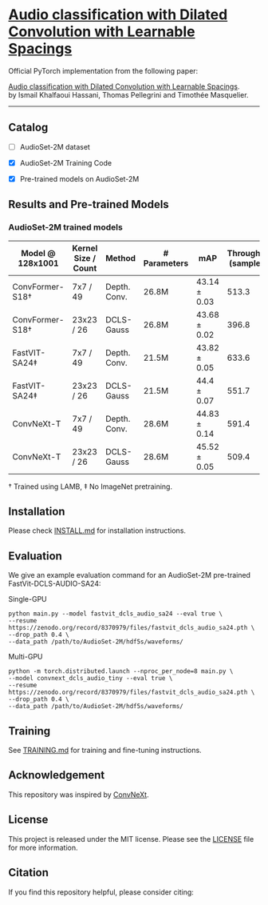 # [Audio classification with Dilated Convolution with Learnable Spacings](https://arxiv.org/abs/?)

Official PyTorch implementation from the following paper:

[Audio classification with Dilated Convolution with Learnable Spacings](https://arxiv.org/abs/?). \
by Ismail Khalfaoui Hassani, Thomas Pellegrini and Timothée Masquelier.

--- 


## Catalog
- [ ] AudioSet-2M dataset
- [x] AudioSet-2M Training Code  
- [x] Pre-trained models on AudioSet-2M



<!-- ✅ ⬜️  -->

## Results and Pre-trained Models
### AudioSet-2M trained models

| Model @ 128x1001 | Kernel Size / Count | Method        | # Parameters | mAP             | Throughput (sample/s) | model |
|------------------|----------------------|---------------|--------------|-----------------|------------------------| ---------|
| ConvFormer-S18†  | 7x7 / 49             | Depth. Conv.  | 26.8M        | 43.14 ± 0.03    | 513.3                  | [model](https://zenodo.org/record/8370979/files/convformer_audio_s18.pth) |
| ConvFormer-S18†  | 23x23 / 26           | DCLS-Gauss   | 26.8M        | 43.68 ± 0.02    | 396.8                  | [model](https://zenodo.org/record/8370979/files/convformer_dcls_audio_s18.pth) |
| FastVIT-SA24‡    | 7x7 / 49             | Depth. Conv.  | 21.5M        | 43.82 ± 0.05    | 633.6                  | [model](https://zenodo.org/record/8370979/files/fastvit_dcls_audio_sa24.pth) |
| FastVIT-SA24‡    | 23x23 / 26           | DCLS-Gauss   | 21.5M        | 44.4 ± 0.07      | 551.7                  | [model](https://zenodo.org/record/8370979/files/fastvit_dcls_audio_sa24.pth) |
| ConvNeXt-T       | 7x7 / 49             | Depth. Conv.  | 28.6M        | 44.83 ± 0.14    | 591.4                 | [model](https://zenodo.org/record/8370979/files/convnext_dcls_audio_tiny.pth) |
| ConvNeXt-T       | 23x23 / 26           | DCLS-Gauss   | 28.6M        | 45.52 ± 0.05    | 509.4                  | [model](https://zenodo.org/record/8370979/files/convnext_dcls_audio_tiny.pth) |

† Trained using LAMB, ‡ No ImageNet pretraining.



## Installation
Please check [INSTALL.md](INSTALL.md) for installation instructions. 

## Evaluation
We give an example evaluation command for an  AudioSet-2M pre-trained FastVit-DCLS-AUDIO-SA24:

Single-GPU
```
python main.py --model fastvit_dcls_audio_sa24 --eval true \
--resume https://zenodo.org/record/8370979/files/fastvit_dcls_audio_sa24.pth \
--drop_path 0.4 \
--data_path /path/to/AudioSet-2M/hdf5s/waveforms/ 
```


Multi-GPU
```
python -m torch.distributed.launch --nproc_per_node=8 main.py \
--model convnext_dcls_audio_tiny --eval true \
--resume https://zenodo.org/record/8370979/files/fastvit_dcls_audio_sa24.pth \
--drop_path 0.4 \
--data_path /path/to/AudioSet-2M/hdf5s/waveforms/
```

## Training
See [TRAINING.md](TRAINING.md) for training and fine-tuning instructions.

## Acknowledgement
This repository was inspired by [ConvNeXt](https://github.com/facebookresearch/ConvNeXt).

## License
This project is released under the MIT license. Please see the [LICENSE](LICENSE) file for more information.

## Citation
If you find this repository helpful, please consider citing:
```

```

